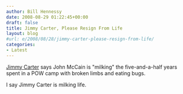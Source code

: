 ```yaml
---
author: Bill Hennessy
date: 2008-08-29 01:22:45+00:00
draft: false
title: Jimmy Carter, Please Resign From Life
layout: blog
#url: e/2008/08/28/jimmy-carter-please-resign-from-life/
categories:
- Latest
---
```


[Jimmy Carter](https://elections.foxnews.com/2008/08/28/former-president-carter-mccain-milking-pow-experience/) says John McCain is "milking" the five-and-a-half years spent in a POW camp with broken limbs and eating bugs. 

I say Jimmy Carter is milking life.

